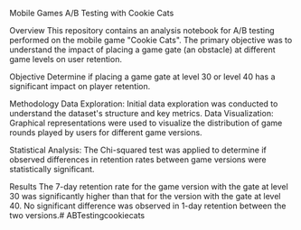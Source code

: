 Mobile Games A/B Testing with Cookie Cats

Overview
This repository contains an analysis notebook for A/B testing performed on the mobile game "Cookie Cats". The primary objective was to understand the impact of placing a game gate (an obstacle) at different game levels on user retention.

Objective
Determine if placing a game gate at level 30 or level 40 has a significant impact on player retention.

Methodology
Data Exploration: Initial data exploration was conducted to understand the dataset's structure and key metrics.
Data Visualization: Graphical representations were used to visualize the distribution of game rounds played by users for different game versions.

Statistical Analysis: The Chi-squared test was applied to determine if observed differences in retention rates between game versions were statistically significant.

Results
The 7-day retention rate for the game version with the gate at level 30 was significantly higher than that for the version with the gate at level 40.
No significant difference was observed in 1-day retention between the two versions.# ABTestingcookiecats

